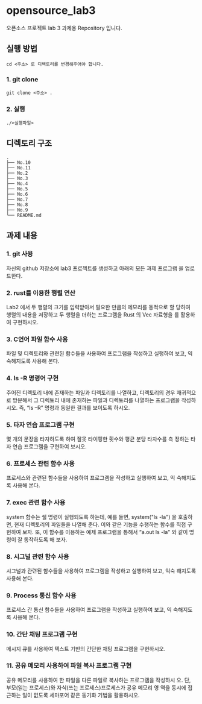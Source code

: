# opensource_lab3

오픈소스 프로젝트 lab 3 과제용 Repository 입니다.

## 실행 방법

```
cd <주소> 로 디렉토리를 변경해주어야 합니다.
```

### 1. git clone
```
git clone <주소> .
```

### 2. 실행
```
./<실행파일>
```

## 디렉토리 구조
```
.
├── No.10
├── No.11
├── No.2
├── No.3
├── No.4
├── No.5
├── No.6
├── No.7
├── No.8
├── No.9
└── README.md
```

## 과제 내용

### 1. git 사용
자신의 github 저장소에 lab3 프로젝트를 생성하고 아래의 모든 과제 프로그램
을 업로드한다.

### 2. rust를 이용한 행렬 연산
Lab2 에서 두 행렬의 크기를 입력받아서 필요한 만큼의 메모리를 동적으로 할
당하여 행렬의 내용을 저장하고 두 행렬을 더하는 프로그램을 Rust 의
Vec<T> 자료형을 를 활용하여 구현하시오.

### 3. C언어 파일 함수 사용
파일 및 디렉토리와 관련된 함수들을 사용하여 프로그램을 작성하고 실행하여
보고, 익숙해지도록 사용해 본다.

### 4. ls -R 명령어 구현
주어진 디렉토리 내에 존재하는 파일과 디렉토리를 나열하고, 디렉토리의 경우
재귀적으로 방문해서 그 디렉토리 내에 존재하는 파일과 디렉토리를 나열하는
프로그램을 작성하시오. 즉, “ls –R” 명령과 동일한 결과를 보이도록 하시오.

### 5. 타자 연습 프로그램 구현
몇 개의 문장을 타자하도록 하여 잘못 타이핑한 횟수와 평균 분당 타자수를 측
정하는 타자 연습 프로그램을 구현하여 보시오.

### 6. 프로세스 관련 함수 사용
프로세스와 관련된 함수들을 사용하여 프로그램을 작성하고 실행하여 보고, 익
숙해지도록 사용해 본다.

### 7. exec 관련 함수 사용
system 함수는 쉘 명령이 실행되도록 하는데, 예를 들면, system("ls -la") 을
호출하면, 현재 디렉토리의 파일들을 나열해 준다. 이와 같은 기능을 수행하는
함수를 직접 구현하여 보자. 또, 이 함수를 이용하는 예제 프로그램을 통해서
“a.out ls -la" 와 같이 명령이 잘 동작하도록 해 보자.

### 8. 시그널 관련 함수 사용
시그널과 관련된 함수들을 사용하여 프로그램을 작성하고 실행하여 보고, 익숙
해지도록 사용해 본다.

### 9. Process 통신 함수 사용
프로세스 간 통신 함수들을 사용하여 프로그램을 작성하고 실행하여 보고, 익
숙해지도록 사용해 본다.

### 10. 간단 채팅 프로그램 구현
메시지 큐를 사용하여 텍스트 기반의 간단한 채팅 프로그램을 구현하시오.

### 11. 공유 메모리 사용하여 파일 복사 프로그램 구현
공유 메모리를 사용하여 한 파일을 다른 파일로 복사하는 프로그램을 작성하시
오. 단, 부모(읽는 프로세스)와 자식(쓰는 프로세스)프로세스가 공유 메모리 영
역을 동시에 접근하는 일이 없도록 세마포어 같은 동기화 기법을 활용하시오.

